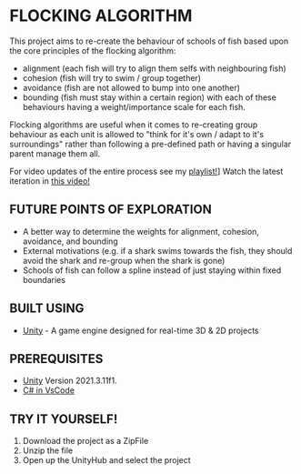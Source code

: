 # FLOCKING ALGORITHM
This project aims to re-create the behaviour of schools of fish based upon the core principles of the flocking algorithm:
   - alignment (each fish will try to align them selfs with neighbouring fish)
   - cohesion  (fish will try to swim / group together)
   - avoidance (fish are not allowed to bump into one another)
   - bounding  (fish must stay within a certain region)
     with each of these behaviours having a weight/importance scale for each fish.
     
Flocking algorithms are useful when it comes to re-creating group behaviour as each unit is allowed to "think for it's own / adapt to it's surroundings" rather 
than following a pre-defined path or having a singular parent manage them all. 

For video updates of the entire process see my [playlist!]([https://www.youtube.com/watch?v=F-7OTlQRWRY&list=PLNU3z4IRiDwNV2LOxBC6R3CmT7_a09eHN)]
Watch the latest iteration in [this video!](https://www.youtube.com/watch?v=hVDA2jKtwXM&list=PLNU3z4IRiDwNV2LOxBC6R3CmT7_a09eHN&index=2)

## FUTURE POINTS OF EXPLORATION
- A better way to determine the weights for alignment, cohesion, avoidance, and bounding
- External motivations (e.g. if a shark swims towards the fish, they should avoid the shark and re-group when the shark is gone)
- Schools of fish can follow a spline instead of just staying within fixed boundaries
 
## BUILT USING
- [Unity](https://unity.com/download) - A game engine designed for real-time 3D & 2D projects

## PREREQUISITES
- [Unity](https://unity.com/download) Version 2021.3.11f1. 
- [C# in VsCode](https://code.visualstudio.com/docs/languages/csharp)
  
## TRY IT YOURSELF!
  1. Download the project as a ZipFile
  2. Unzip the file
  3. Open up the UnityHub and select the project
